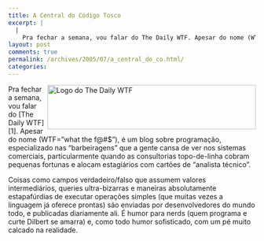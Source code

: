 ```yaml
---
title: A Central do Código Tosco
excerpt: |
  |
    Pra fechar a semana, vou falar do The Daily WTF. Apesar do nome (WTF="what the f@#$"), é um blog sobre programação, especializado nas "barbeiragens" que a gente cansa de ver nos sistemas comerciais, particularmente quando as consultorias topo-de-linha cobram...
layout: post
comments: true
permalink: /archives/2005/07/a_central_do_co.html/
categories:
---
```

<img title="Logo do The Daily WTF" src="//chester.me/archives/img/wtf.gif" width="424" height="90" align="right" />
Pra fechar a semana, vou falar do [The Daily WTF][1]. Apesar do nome (WTF=&#8221;what the f@#$&#8221;), é um blog sobre programação, especializado nas &#8220;barbeiragens&#8221; que a gente cansa de ver nos sistemas comerciais, particularmente quando as consultorias topo-de-linha cobram pequenas fortunas e alocam estagiários com cartões de &#8220;analista técnico&#8221;.

Coisas como campos verdadeiro/falso que assumem valores intermediários, queries ultra-bizarras e maneiras absolutamente estapafúrdias de executar operações simples (que muitas vezes a linguagem já oferece prontas) são enviadas por desenvolvedores do mundo todo, e publicadas diariamente ali. É humor para nerds (quem programa e curte Dilbert se amarra) e, como todo humor sofisticado, com um pé muito calcado na realidade.

 [1]: http://thedailywtf.com/
